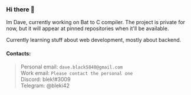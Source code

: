 ### Hi there 👋
Im Dave, currently working on Bat to C compiler.
The project is private for now, but it will appear at pinned repositories when it'll be available.

Currently learning stuff about web development, mostly about backend.

#### Contacts:
> Personal email: `dave.black5840@gmail.com`<br/>
> Work email: `Please contact the personal one`<br/>
> Discord: blek!#3009<br/>
> Telegram: @bleki42<br/>

